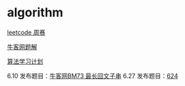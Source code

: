 # algorithm

[leetcode 周赛](leetcode/weeklyRaces.md)

[牛客网题解](nowcoder/nowcoder.md)

[算法学习计划](StudyPlan.md)

6.10 发布题目：[牛客网BM73 最长回文子串](https://www.nowcoder.com/practice/b4525d1d84934cf280439aeecc36f4af?tpId=295&tqId=25269&ru=/exam/oj&qru=/ta/format-top101/question-ranking&sourceUrl=%2Fexam%2Foj)
6.27 发布题目：[624](trustworthiness/624.md)
